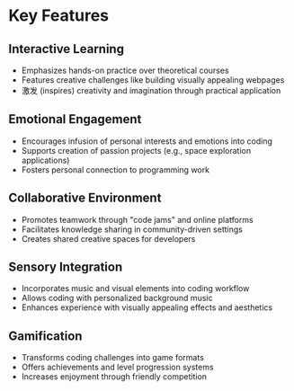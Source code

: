 # Key Features

## Interactive Learning
- Emphasizes hands-on practice over theoretical courses
- Features creative challenges like building visually appealing webpages
- 激发 (inspires) creativity and imagination through practical application

## Emotional Engagement
- Encourages infusion of personal interests and emotions into coding
- Supports creation of passion projects (e.g., space exploration applications)
- Fosters personal connection to programming work

## Collaborative Environment
- Promotes teamwork through "code jams" and online platforms
- Facilitates knowledge sharing in community-driven settings
- Creates shared creative spaces for developers

## Sensory Integration
- Incorporates music and visual elements into coding workflow
- Allows coding with personalized background music
- Enhances experience with visually appealing effects and aesthetics

## Gamification
- Transforms coding challenges into game formats
- Offers achievements and level progression systems
- Increases enjoyment through friendly competition